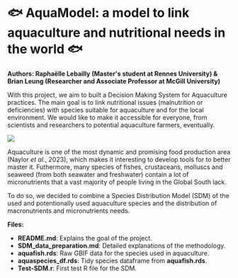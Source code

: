 # 🐟 AquaModel: a model to link aquaculture and nutritional needs in the world 🐟

**Authors: Raphaëlle Lebailly (Master's student at Rennes University) & Brian Leung (Researcher and Associate Professor at McGill University)**

With this project, we aim to built a Decision Making System for Aquaculture practices. 
The main goal is to link nutritional issues (malnutrition or deficiencies) with species suitable for aquaculture and for the local environment. We would like to make it accessible for everyone, from scientists and researchers to potential aquaculture farmers, eventually. 

![](https://www.globalseafood.org/wp-content/uploads/2018/12/Thai-prawn-farm_SS_1500-1280x959.jpg)

Aquaculture is one of the most dynamic and promising food production area (Naylor *et al.*, 2023), which makes it interesting to develop tools for to better master it. 
Futhermore, many species of fishes, crustaceans, molluscs and seaweed (from both seawater and freshwater) contain a lot of micronutrients that a vast majority of people living in the Global South lack.

To do so, we decided to combine a Species Distribution Model (SDM) of the used and potentionally used aquaculture species and the distribution of macronutrients and micronutrients needs. 

**Files:**
- **README.md**: Explains the goal of the project.
- **SDM_data_preparation.md**: Detailed explanations of the methodology.
- **aquafish.rds**: Raw GBIF data for the species used in aquaculture.
- **aquaspecies_df.rds**: Tidy species dataframe from **aquafish.rds**.
- **Test-SDM.r**: First test R file for the SDM.
 
